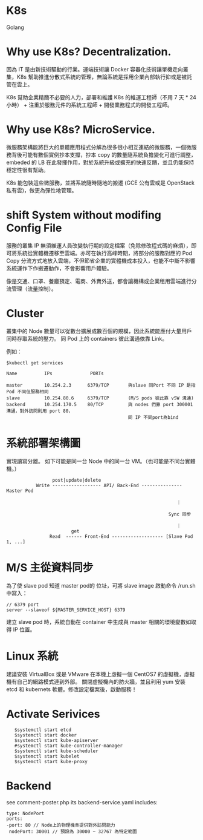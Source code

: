 # K8s
Golang

# Why use K8s? Decentralization.

因為 IT 是由新技術驅動的行業。運端技術讓 Docker 容器化技術讓單機走向叢集，K8s 幫助推進分散式系統的管理，無論系統是採用企業內部執行抑或是被託管在雲上。

K8s 幫助企業精簡不必要的人力，部署和維護 K8s 的維運工程師（不用 7 天 * 24 小時） + 注重於服務元件的系統工程師 + 開發業務程式的開發工程師。

# Why use K8s? MicroService.

微服務架構能將巨大的單體應用程式分解為很多很小相互連結的微服務，一個微服務背後可能有數個實例抄本支撐，抄本 copy 的數量隨系統負擔變化可進行調整，embeded 的 LB 在此發揮作用，對於系統升級或擴充的快速反饋，並且仍能保持穩定性很有幫助。

K8s 能包裝這些微服務，並將系統隨時隨地的搬遷 (GCE 公有雲或是 OpenStack 私有雲)，做更為彈性地管理。

# shift System without modifing Config File

服務的叢集 IP 無須維運人員改變執行期的設定檔案（免除修改程式碼的麻煩），即可將系統從實體機遷移至雲端。亦可在執行高峰時期，將部分的服務對應的 Pod Copy 分流方式地放入雲端，不但節省企業的實體機成本投入，也能不中斷不影響系統運作下作搬遷動作，不會影響用戶體驗。

像是交通、口罩、餐廳預定、電商、外賣外送，都會讓機構或企業租用雲端進行分流管理（流量控制）。

# Cluster

叢集中的 Node 數量可以從數台擴展成數百個的規模，因此系統能應付大量用戶同時存取系統的壓力。
同 Pod 上的 containers 彼此溝通依靠 Link。

例如：

    $kubectl get services

    Name          IPs              PORTs         

    master        10.254.2.3      6379/TCP       與slave 同Port 不同 IP 是指Pod 不同但服務相同
    slave         10.254.80.6     6379/TCP       (M/S pods 彼此靠 vSW 溝通)
    backend       10.254.170.5    80/TCP         與 nodes 們靠 port 300001 溝通，對外訪問則用 port 80，
                                                 同 IP 不同port為bind


# 系統部署架構圖

實現讀寫分離。
如下可能是同一台 Node 中的同一台 VM。（也可能是不同台實體機。）




                     post|update|delete
               Write ------------------ API/ Back-End --------------- Master Pod

                                                                   ｜

                                                                Sync 同步

                                                                   ｜
                            get
                    Read  ------ Front-End ------------------- [Slave Pod 1, ...]
                    
                    
# M/S 主從資料同步

為了使 slave pod 知道 master pod的 位址，可將 slave image 啟動命令 /run.sh 中寫入：

    // 6379 port
    server --slaveof ${MASTER_SERVICE_HOST} 6379 
    
建立 slave pod 時，系統自動在 container 中生成與 master 相關的環境變數如取得 IP 位置。
                                 
                    
# Linux 系統

建議安裝 VirtualBox 或是 VMware 在本機上虛擬一個 CentOS7 的虛擬機，虛擬機有自己的網路模式連到外部。
關閉虛擬機內的防火牆，並且利用 yum 安裝 etcd 和 kubernets 軟體。修改設定檔案後，啟動服務！
      

# Activate Serivices

       $systemctl start etcd
       $systemctl start docker
       $systemctl start kube-apiserver
       #systemctl start kube-controller-manager
       $systemctl start kube-scheduler
       $systemctl start kubelet
       $systemctl start kube-proxy

# Backend

see comment-poster.php
its backend-service.yaml includes:

    type: NodePort
    ports:
    -port: 80 // Node上的物理機阜提供對外訪問能力
     nodePort: 30001 // 預設為 30000 ~ 32767 為特定範圍

 




